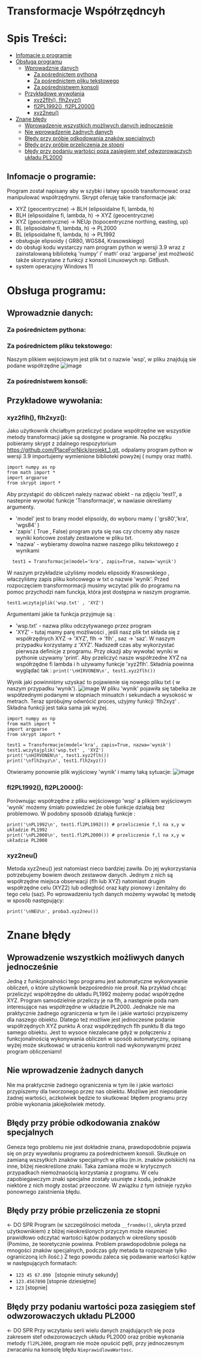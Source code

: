 # Transformacje Współrzędncyh

# Spis Treści:
- [Infomacje o programie](#informacje-o-programie:)
- [Obsługa programu](#obsługa-programu:)
  - [Wprowadznie danych](#wprowadznie-danych:)
    - [Za pośrednictem pythona](#za-pośrednictem-pythona:)
    - [Za pośrednictem pliku tekstowego](#za-pośrednictem-pliku-tekstowego:)
    - [Za pośrednistwem konsoli](#za-pośrednistwem-konsoli:)
  - [Przykładowe wywołania](#przykładowe-wywołania:)
    - [xyz2flh(), flh2xyz()](#xyz2flh(),-flh2xyz():)
    - [fl2PL1992(), fl2PL2000()](#fl2PL1992(),-fl2PL2000():)
    - [xyz2neu()](#xyz2neu():)
- [Znane błędy](#znane-błędy)
  - [Wprowadzenie wszystkich możliwych danych jednocześnie](#wprowadzenie-wszystkich-możliwych-danych-jednocześnie)
  - [Nie wprowadzenie żadnych danych](#nie-wprowadzenie-żadnych-danych)
  - [Błędy przy próbie odkodowania znaków specjalnych](#błędy-przy-próbie-odkodowania-znaków-specjalnych)
  - [Błędy przy próbie przeliczenia ze stopni](#błędy-przy-próbie-przeliczenia-ze-stopni)
  - [błędy przy podaniu wartości poza zasięgiem stef odwzorowaczych układu PL2000](#błędy-przy-podaniu-wartości-poza-zasięgiem-stef-odwzorowaczych-układu-PL2000)

## Infomacje o programie:
Program został napisany aby w szybki i łatwy sposób transformować oraz manipulować współrzędnymi. Skrypt oferuję takie transformacje jak:
  - XYZ (geocentryczne) -> BLH (elipsoidalne fi, lambda, h) 
  - BLH  (elipsoidalne fi, lambda, h)  -> XYZ (geocentryczne)
  - XYZ (geocentryczne) -> NEUp (topocentryczne northing, easting, up)
  - BL (elipsoidalne fi, lambda, h)  -> PL2000 
  - BL (elipsoidalne fi, lambda, h)  -> PL1992 
  - obsługuje elipsoidy ( GR80, WGS84, Krasowskiego)
  - do obsługi kodu wystarczy nam program python w wersji 3.9 wraz z zainstalowaną biblioteką 'numpy' i' math' oraz 'argparse'  jest możlwość także skorzystane z funkcji z konsoli Linuxowych np. GitBush. 
  - system operacyjny Windows 11 
  
# Obsługa programu:
## Wprowadznie danych:
### Za pośrednictem pythona:



### Za pośrednictem pliku tekstowego:

  Naszym plikiem wejściowym jest plik txt o nazwie 'wsp', w pliku znajdują sie podane współrzędne
  ![image](https://user-images.githubusercontent.com/129080867/234604463-bbb852d6-9fcd-4cbc-84d8-7b1b482f379f.png)


### Za pośrednistwem konsoli:


## Przykładowe wywołania:
### xyz2flh(), flh2xyz():
  Jako użytkownik chciałbym przeliczyć podane współrzędne we wszystkie metody transformacji jakie są dostępne w programie. Na początku pobieramy skrypt z zdalnego respozytorium https://github.com/PlaceForNick/projekt_1.git, odpalamy program python w wersji 3.9 importujemy wymienione biblioteki powyżej ( numpy oraz math).
   ```
 import numpy as np
from math import *
import argparse
from skrypt import *
   
  ```
  
  Aby przystąpić do obliczeń należy nazwać obiekt - na zdjęciu 'test1', a nastepnie wywołać funkcje 'Transformacje', w nawiasie określamy argumenty.
  - 'model' jest to brany model elipsoidy, do wyboru mamy ( 'grs80','kra', 'wgs84' )
  - 'zapis' ( True , False) program pyta się nas czy chcemy aby nasze wyniki końcowe zostały zestawione w pliku txt.
  - 'nazwa' - wybieramy dowolna nazwe naszego pliku tekstowego z wynikami 
```
  test1 = Transformacje(model='kra', zapis=True, nazwa='wynik')
```
  W naszym przykładzie użyliśmy modelu elipsoidy Krasowskiego , właczyliśmy zapis pliku końcowego w txt o nazwie 'wynik'. 
  Przed rozpoczęciem transformormacji musimy wczytać plik do programu na pomoc przychodzi nam funckja, która jest dostępna w naszym programie. 
  ```
  test1.wczytajplik('wsp.txt' , 'XYZ')
 ```
 Argumentami jakie ta funkcja przyjmuje są :
   - 'wsp.txt' - nazwa pliku odczytywanego przez program 
   - 'XYZ' - tutaj mamy parę możliwości , jeśli nasz plik txt składa się z współrzędnych XYZ -> 'XYZ', flh -> 'flh' , saz -> 'saz'.
 W naszym przypadku korzystamy z 'XYZ'.
 Nadszedł czas aby wykorzystać pierwsza definicje z programu. Przy okazji aby wywołać wyniki w pythonie uzywamy 'print'. Aby przeliczyć nasze współrzedne XYZ na współrzędne fi lambda i h używamy funkcje 'xyz2flh'. Składnia powinna wyglądać tak : ```print('\nHIRVONEN\n', test1.xyz2flh())```

  Wynik jaki powinniśmy uzyskać to pojawienie się nowego pliku txt ( w naszym przypadku 'wynik').
  ![image](https://user-images.githubusercontent.com/129080867/234590080-0590e520-4fd6-4335-aa07-068d8632b04c.png)
W pliku 'wynik' pojawiła się tabelka ze współzednymi podanymi w stopniach minuatch i sekundach a wysokość w metrach. 
Teraz spróbujmy odwrócić proces, użyjmy funkcji 'flh2xyz' . Składna funkcji jest taka sama jak wyżej.
```
import numpy as np
from math import *
import argparse
from skrypt import *

test1 = Transformacje(model='kra', zapis=True, nazwa='wynik')
test1.wczytajplik('wsp.txt' , 'XYZ')
print('\nHIRVONEN\n', test1.xyz2flh())
print('\nflh2xyz\n', test1.flh2xyz())
```
Otwieramy ponownie plik wyjściowy 'wynik' i mamy taką sytuacje: 
![image](https://user-images.githubusercontent.com/129080867/234591882-869ef439-bc2a-4cbe-b44a-98751cb76839.png)

### fl2PL1992(), fl2PL2000():
Porównując współrzędne z pliku wejściowego 'wsp' a plikiem wyjściowym 'wynik' możemy śmiało powiedzieć że obie funkcje działają bez problemowo. 
W podobny sposoób działają funkcje :
```
print('\nPL1992\n', test1.fl2PL1992()) # przeliczenie f,l na x,y w układzie PL1992
print('\nPL2000\n', test1.fl2PL2000()) # przeliczenie f,l na x,y w układzie PL2000
```

### xyz2neu()
Metoda xyz2neu() jest natomiast nieco bardziej zawiła. Do jej wykorzystania potrzebujemy bowiem dwoch zestawow danych. Jednym z nich są współrzędne miejsca obserwacji (flh lub XYZ) natomiast drugim współrzędne celu (XYZ2) lub odległość oraz kąty pionowy i zenitalny do tego celu (saz). Po wprowadzeniu tych danych możemy wywołać tę metodę w sposób następujący:
```
print('\nNEU\n', proba3.xyz2neu())
```

# Znane błędy

## Wprowadzenie wszystkich możliwych danych jednocześnie

Jedną z funkcjonalności tego programu jest automatyczne wykonywanie obliczeń, o które użytkownik bezpośrednio nie prosił. Na przykład chcąc przeliczyć współrzędne do układu PL1992 możemy podać współrzędne XYZ. Program samodzielnie przeliczy je na flh, a następnie poda nam interesujące nas współrzędne w układzie PL2000.
Jednakże nie ma praktycznie żadnego ograniczenia w tym ile i jakie wartości przypiszemy dla naszego obiektu. Dlatego też możliwe jest jednoczesne podanie współrzędnych XYZ punktu A oraz współrzędnych flh punktu B dla tego samego obiektu. Jest to wysoce niezalecane gdyż w połączeniu z funkcjonalnością wykonywania obliczeń w sposób automatyczny, opisaną wyżej może skutkować w utraceniu kontroli nad wykonywanymi przez program obliczeniami! 

## Nie wprowadzenie żadnych danych

Nie ma praktycznie żadnego ograniczenia w tym ile i jakie wartości przypiszemy dla tworzonego przez nas obiektu. Możliwe jest niepodanie żadnej wartości, aczkolwiek będzie to skutkować błędem programu przy próbie wykonania jakiejkolwiek metody.

## Błędy przy próbie odkodowania znaków specjalnych

Geneza tego problemu nie jest dokładnie znana, prawdopodobnie pojawia się on przy wywołaniu programu za pośrednictwem konsoli. Skutkuje on zamianą wszsytkich znaków specjalnych w pliku (m.in. znaków polskich) na inne, bliżej nieokreślone znaki. Taka zamiana może w krytycznych przypadkach niemożnaością korzystania z programu. W celu zapobiegawczym znaki specjalne zostały usunięte z kodu, jednakże niektóre z nich mogły zostać przeoczone. W związku z tym istnieje ryzyko ponownego zaistnienia błędu.

## Błędy przy próbie przeliczenia ze stopni
 <- DO SPR
Program (w szczególności metoda ```__fromdms()```, ukryta przed użytkownikiem) z bliżej nieokreślonych przyczyn może nieumieć prawidłowo odczytać wartości kątów podanych w określony sposób (Pomimo, że teoretycznie powinna. Problem prawdopodobnie polega na mnogości znaków specjalnych, podczas gdy metada ta rozpoznaje tylko ograniczoną ich ilość.) Z tego powodu zaleca się podawanie wartości kątów w następujących formatach:
- ```123 45 67.890 ``` [stopnie minuty sekundy]
- ```123.4567890``` [stopnie dziesiętne]
- ```123``` [stopnie]


## Błędy przy podaniu wartości poza zasięgiem stef odwzorowaczych układu PL2000
 <- DO SPR
Przy wczytaniu serii wielu danych znajdujących się poza zakresem stef odwzorowaczych układu PL2000 oraz próbie wykonania metody ```fl2PL2000```, program nie może opuścić pętli, przy jednoczesnym zwracaniu na konsolę błędu ```NieprawidlowaWartosc```.
  
  
  

  

  
  
  
